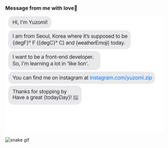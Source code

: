 

### Message from me with love💪
![chat_svg](https://github.com/yuzomi/yuzomi/blob/main/template.svg)

![snake gif](https://github.com/yuzomi/yuzomi/blob/output/github-contribution-grid-snake.svg)
